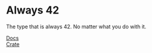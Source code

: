 # Always 42

The type that is always 42. No matter what you do with it.

[Docs](https://docs.rs/always42/latest/always42/index.html)  
[Crate](https://crates.io/crates/always42)